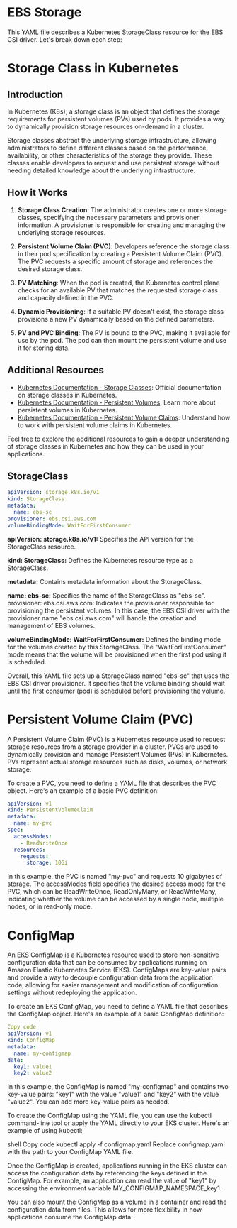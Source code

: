 # EBS Storage

This YAML file describes a Kubernetes StorageClass resource for the EBS CSI driver. Let's break down each step:

# Storage Class in Kubernetes

## Introduction

In Kubernetes (K8s), a storage class is an object that defines the storage requirements for persistent volumes (PVs) used by pods. It provides a way to dynamically provision storage resources on-demand in a cluster.

Storage classes abstract the underlying storage infrastructure, allowing administrators to define different classes based on the performance, availability, or other characteristics of the storage they provide. These classes enable developers to request and use persistent storage without needing detailed knowledge about the underlying infrastructure.

## How it Works

1. **Storage Class Creation**: The administrator creates one or more storage classes, specifying the necessary parameters and provisioner information. A provisioner is responsible for creating and managing the underlying storage resources.

2. **Persistent Volume Claim (PVC)**: Developers reference the storage class in their pod specification by creating a Persistent Volume Claim (PVC). The PVC requests a specific amount of storage and references the desired storage class.

3. **PV Matching**: When the pod is created, the Kubernetes control plane checks for an available PV that matches the requested storage class and capacity defined in the PVC.

4. **Dynamic Provisioning**: If a suitable PV doesn't exist, the storage class provisions a new PV dynamically based on the defined parameters.

5. **PV and PVC Binding**: The PV is bound to the PVC, making it available for use by the pod. The pod can then mount the persistent volume and use it for storing data.

## Additional Resources

- [Kubernetes Documentation - Storage Classes](https://kubernetes.io/docs/concepts/storage/storage-classes/): Official documentation on storage classes in Kubernetes.
- [Kubernetes Documentation - Persistent Volumes](https://kubernetes.io/docs/concepts/storage/persistent-volumes/): Learn more about persistent volumes in Kubernetes.
- [Kubernetes Documentation - Persistent Volume Claims](https://kubernetes.io/docs/concepts/storage/persistent-volume-claims/): Understand how to work with persistent volume claims in Kubernetes.

Feel free to explore the additional resources to gain a deeper understanding of storage classes in Kubernetes and how they can be used in your applications.


## StorageClass 

```yaml
apiVersion: storage.k8s.io/v1
kind: StorageClass
metadata:
  name: ebs-sc
provisioner: ebs.csi.aws.com
volumeBindingMode: WaitForFirstConsumer
```

**apiVersion: storage.k8s.io/v1:** Specifies the API version for the StorageClass resource.

**kind: StorageClass:** Defines the Kubernetes resource type as a StorageClass.

**metadata:** Contains metadata information about the StorageClass.

**name: ebs-sc:** Specifies the name of the StorageClass as "ebs-sc".
provisioner: ebs.csi.aws.com: Indicates the provisioner responsible for provisioning the persistent volumes. In this case, the EBS CSI driver with the provisioner name "ebs.csi.aws.com" will handle the creation and management of EBS volumes.

**volumeBindingMode: WaitForFirstConsumer:** Defines the binding mode for the volumes created by this StorageClass. The "WaitForFirstConsumer" mode means that the volume will be provisioned when the first pod using it is scheduled.

Overall, this YAML file sets up a StorageClass named "ebs-sc" that uses the EBS CSI driver provisioner. It specifies that the volume binding should wait until the first consumer (pod) is scheduled before provisioning the volume.

# Persistent Volume Claim (PVC) 

A Persistent Volume Claim (PVC) is a Kubernetes resource used to request storage resources from a storage provider in a cluster. PVCs are used to dynamically provision and manage Persistent Volumes (PVs) in Kubernetes. PVs represent actual storage resources such as disks, volumes, or network storage.

To create a PVC, you need to define a YAML file that describes the PVC object. Here's an example of a basic PVC definition:

```yaml
apiVersion: v1
kind: PersistentVolumeClaim
metadata:
  name: my-pvc
spec:
  accessModes:
    - ReadWriteOnce
  resources:
    requests:
      storage: 10Gi
```
In this example, the PVC is named "my-pvc" and requests 10 gigabytes of storage. The accessModes field specifies the desired access mode for the PVC, which can be ReadWriteOnce, ReadOnlyMany, or ReadWriteMany, indicating whether the volume can be accessed by a single node, multiple nodes, or in read-only mode.

# ConfigMap

An EKS ConfigMap is a Kubernetes resource used to store non-sensitive configuration data that can be consumed by applications running on Amazon Elastic Kubernetes Service (EKS). ConfigMaps are key-value pairs and provide a way to decouple configuration data from the application code, allowing for easier management and modification of configuration settings without redeploying the application.

To create an EKS ConfigMap, you need to define a YAML file that describes the ConfigMap object. Here's an example of a basic ConfigMap definition:

```yaml
Copy code
apiVersion: v1
kind: ConfigMap
metadata:
  name: my-configmap
data:
  key1: value1
  key2: value2
```
In this example, the ConfigMap is named "my-configmap" and contains two key-value pairs: "key1" with the value "value1" and "key2" with the value "value2". You can add more key-value pairs as needed.

To create the ConfigMap using the YAML file, you can use the kubectl command-line tool or apply the YAML directly to your EKS cluster. Here's an example of using kubectl:

shell
Copy code
kubectl apply -f configmap.yaml
Replace configmap.yaml with the path to your ConfigMap YAML file.

Once the ConfigMap is created, applications running in the EKS cluster can access the configuration data by referencing the keys defined in the ConfigMap. For example, an application can read the value of "key1" by accessing the environment variable MY_CONFIGMAP_NAMESPACE_key1.

You can also mount the ConfigMap as a volume in a container and read the configuration data from files. This allows for more flexibility in how applications consume the ConfigMap data.